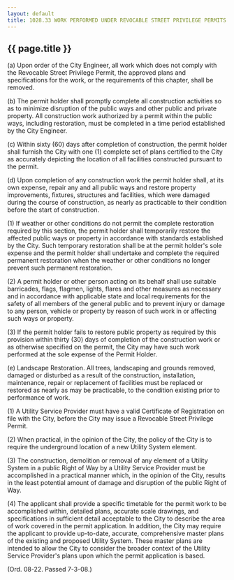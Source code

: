 ---
layout: default 
title: 1028.33 WORK PERFORMED UNDER REVOCABLE STREET PRIVILEGE PERMITS.---

{{ page.title }}
----------------

​(a) Upon order of the City Engineer, all work which does not comply
with the Revocable Street Privilege Permit, the approved plans and
specifications for the work, or the requirements of this chapter, shall
be removed.

​(b) The permit holder shall promptly complete all construction
activities so as to minimize disruption of the public ways and other
public and private property. All construction work authorized by a
permit within the public ways, including restoration, must be completed
in a time period established by the City Engineer.

​(c) Within sixty (60) days after completion of construction, the permit
holder shall furnish the City with one (1) complete set of plans
certified to the City as accurately depicting the location of all
facilities constructed pursuant to the permit.

​(d) Upon completion of any construction work the permit holder shall,
at its own expense, repair any and all public ways and restore property
improvements, fixtures, structures and facilities, which were damaged
during the course of construction, as nearly as practicable to their
condition before the start of construction.

​(1) If weather or other conditions do not permit the complete
restoration required by this section, the permit holder shall
temporarily restore the affected public ways or property in accordance
with standards established by the City. Such temporary restoration shall
be at the permit holder's sole expense and the permit holder shall
undertake and complete the required permanent restoration when the
weather or other conditions no longer prevent such permanent
restoration.

​(2) A permit holder or other person acting on its behalf shall use
suitable barricades, flags, flagmen, lights, flares and other measures
as necessary and in accordance with applicable state and local
requirements for the safety of all members of the general public and to
prevent injury or damage to any person, vehicle or property by reason of
such work in or affecting such ways or property.

​(3) If the permit holder fails to restore public property as required
by this provision within thirty (30) days of completion of the
construction work or as otherwise specified on the permit, the City may
have such work performed at the sole expense of the Permit Holder.

​(e) Landscape Restoration. All trees, landscaping and grounds removed,
damaged or disturbed as a result of the construction, installation,
maintenance, repair or replacement of facilities must be replaced or
restored as nearly as may be practicable, to the condition existing
prior to performance of work.

​(1) A Utility Service Provider must have a valid Certificate of
Registration on file with the City, before the City may issue a
Revocable Street Privilege Permit.

​(2) When practical, in the opinion of the City, the policy of the City
is to require the underground location of a new Utility System element.

​(3) The construction, demolition or removal of any element of a Utility
System in a public Right of Way by a Utility Service Provider must be
accomplished in a practical manner which, in the opinion of the City,
results in the least potential amount of damage and disruption of the
public Right of Way.

​(4) The applicant shall provide a specific timetable for the permit
work to be accomplished within, detailed plans, accurate scale drawings,
and specifications in sufficient detail acceptable to the City to
describe the area of work covered in the permit application. In
addition, the City may require the applicant to provide up-to-date,
accurate, comprehensive master plans of the existing and proposed
Utility System. These master plans are intended to allow the City to
consider the broader context of the Utility Service Provider's plans
upon which the permit application is based.

(Ord. 08-22. Passed 7-3-08.)
